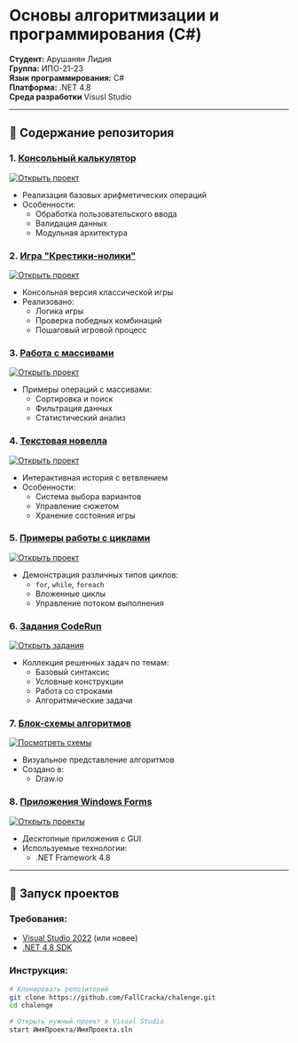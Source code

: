 # Основы алгоритмизации и программирования (C#)

**Студент:** Арушанян Лидия  
**Группа:** ИПО-21-23  
**Язык программирования:** C#  
**Платформа:** .NET 4.8  
**Среда разработки** Visusl Studio

---

## 📌 Содержание репозитория

### 1. [Консольный калькулятор](calculat-main/)
[![Открыть проект](https://img.shields.io/badge/Проект-Калькулятор-blue)](calculat-main/)
- Реализация базовых арифметических операций
- Особенности:
  - Обработка пользовательского ввода
  - Валидация данных
  - Модульная архитектура

### 2. [Игра "Крестики-нолики"](крестики%20нолики/)
[![Открыть проект](https://img.shields.io/badge/Проект-Крестики--нолики-green)](крестики%20нолики/)
- Консольная версия классической игры
- Реализовано:
  - Логика игры
  - Проверка победных комбинаций
  - Пошаговый игровой процесс

### 3. [Работа с массивами](массивы/)
[![Открыть проект](https://img.shields.io/badge/Проект-Массивы-orange)](массивы/)
- Примеры операций с массивами:
  - Сортировка и поиск
  - Фильтрация данных
  - Статистический анализ

### 4. [Текстовая новелла](циклы/новелла/)
[![Открыть проект](https://img.shields.io/badge/Проект-Новелла-purple)](циклы/новелла/)
- Интерактивная история с ветвлением
- Особенности:
  - Система выбора вариантов
  - Управление сюжетом
  - Хранение состояния игры

### 5. [Примеры работы с циклами](циклы/)
[![Открыть проект](https://img.shields.io/badge/Проект-Циклы-yellow)](циклы/)
- Демонстрация различных типов циклов:
  - `for`, `while`, `foreach`
  - Вложенные циклы
  - Управление потоком выполнения

### 6. [Задания CodeRun](code-pen/)
[![Открыть задания](https://img.shields.io/badge/Задания-CodeRun-red)](code-pen/)
- Коллекция решенных задач по темам:
  - Базовый синтаксис
  - Условные конструкции
  - Работа со строками
  - Алгоритмические задачи

### 7. [Блок-схемы алгоритмов](блок-схемы/)
[![Посмотреть схемы](https://img.shields.io/badge/Документы-Блок--схемы-lightgrey)](блок-схемы/)
- Визуальное представление алгоритмов
- Создано в: 
  - Draw.io


### 8. [Приложения Windows Forms](WindowsForms/)
[![Открыть проекты](https://img.shields.io/badge/Проекты-Windows_Forms-blueviolet)](WindowsForms/)
- Десктопные приложения с GUI
- Используемые технологии:
  - .NET Framework 4.8


---

## 🚀 Запуск проектов

### Требования:
- [Visual Studio 2022](https://visualstudio.microsoft.com/ru/vs/) (или новее)
- [.NET 4.8 SDK](https://dotnet.microsoft.com/download)

### Инструкция:
```bash
# Клонировать репозиторий
git clone https://github.com/FallCracka/chalenge.git
cd chalenge

# Открыть нужный проект в Visual Studio
start ИмяПроекта/ИмяПроекта.sln
